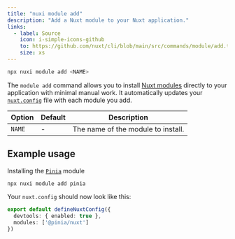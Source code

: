 ```yaml
---
title: "nuxi module add"
description: "Add a Nuxt module to your Nuxt application."
links:
  - label: Source
    icon: i-simple-icons-github
    to: https://github.com/nuxt/cli/blob/main/src/commands/module/add.ts
    size: xs
---
```


```bash [Terminal]
npx nuxi module add <NAME>
```
The `module add` command allows you to install [Nuxt modules](/modules) directly to your application with minimal manual work. It automatically updates your [`nuxt.config`](/docs/guide/directory-structure/nuxt-config) file with each module you add.

Option        | Default          | Description
-------------------------|-----------------|------------------
`NAME` | - | The name of the module to install.

## Example usage

Installing the [`Pinia`](/modules/pinia) module
```bash [Terminal]
npx nuxi module add pinia 
```

Your `nuxt.config` should now look like this:

```ts [nuxt.config.ts]
export default defineNuxtConfig({
  devtools: { enabled: true },
  modules: ['@pinia/nuxt']
})
